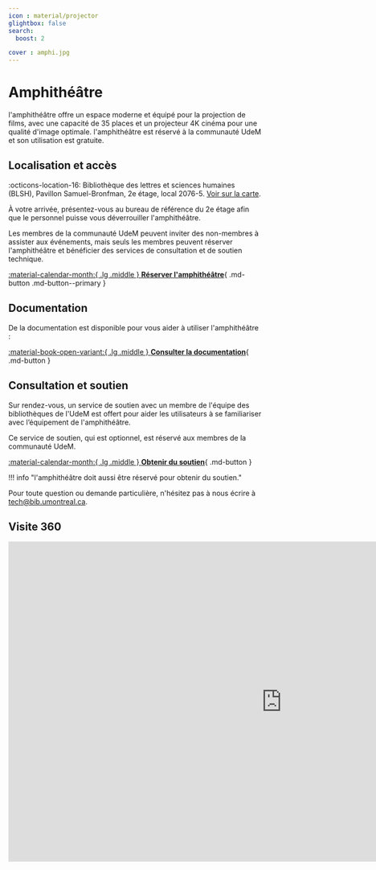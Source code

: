 ```yaml
---
icon : material/projector
glightbox: false
search:
  boost: 2

cover : amphi.jpg
---
```


# Amphithéâtre

l'amphithéâtre offre un espace moderne et équipé pour la projection de films, avec une capacité de 35 places et un projecteur 4K cinéma pour une qualité d'image optimale. l'amphithéâtre est réservé à la communauté UdeM et son utilisation est gratuite.

## Localisation et accès

:octicons-location-16: Bibliothèque des lettres et sciences humaines (BLSH), Pavillon Samuel-Bronfman, 2e étage, local 2076-5. [Voir sur la carte](https://maps.app.goo.gl/6HsLMAxoBWpQZgcD8).

À votre arrivée, présentez-vous au bureau de référence du 2e étage afin que le personnel puisse vous déverrouiller l'amphithéâtre.

 Les membres de la communauté UdeM peuvent inviter des non-membres à assister aux événements, mais seuls les membres peuvent réserver l'amphithéâtre et bénéficier des services de consultation et de soutien technique.

[:material-calendar-month:{ .lg .middle } **Réserver l'amphithéâtre**](https://calendrier.bib.umontreal.ca/space/21911){ .md-button .md-button--primary }

## Documentation
De la documentation est disponible pour vous aider à utiliser l'amphithéâtre :

[:material-book-open-variant:{ .lg .middle } **Consulter la documentation**](../creatives/index.md){ .md-button  }

## Consultation et soutien

Sur rendez-vous, un service de soutien avec un membre de l'équipe des bibliothèques de l'UdeM est offert pour aider les utilisateurs à se familiariser avec l’équipement de l'amphithéâtre.

Ce service de soutien, qui est optionnel, est réservé aux membres de la communauté UdeM.

[:material-calendar-month:{ .lg .middle } **Obtenir du soutien**](https://outlook.office365.com/owa/calendar/StudiodenregistrementdeBLSHTGD@Udemontreal.onmicrosoft.com/bookings/?skipRedirect=1){ .md-button }

!!! info "l'amphithéâtre doit aussi être réservé pour obtenir du soutien."

Pour toute question ou demande particulière, n'hésitez pas à nous écrire à tech@bib.umontreal.ca.

## Visite 360

<iframe src="https://bibumontreal.h5p.com/content/1292277650474974088/embed" aria-label="BLSH - Amphithéâtre" width="1088" height="637" frameborder="0" allowfullscreen="allowfullscreen" allow="autoplay *; geolocation *; microphone *; camera *; midi *; encrypted-media *"></iframe><script src="https://bibumontreal.h5p.com/js/h5p-resizer.js" charset="UTF-8"></script>